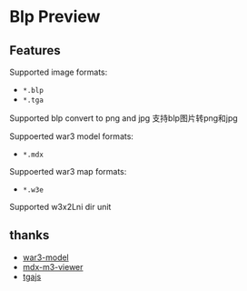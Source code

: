 # Blp Preview

## Features

Supported image formats:

- `*.blp`
- `*.tga`

Supported blp convert to png and jpg
支持blp图片转png和jpg

Suppoerted war3 model formats:

- `*.mdx`

Suppoerted war3 map formats:

- `*.w3e`

Supported w3x2Lni dir unit

## thanks

- [war3-model](https://github.com/4eb0da/war3-model)
- [mdx-m3-viewer](https://github.com/flowtsohg/mdx-m3-viewer.git)
- [tgajs](https://github.com/vthibault/jsTGALoader)
